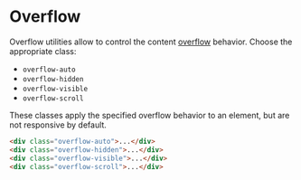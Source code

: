 # Overflow

Overflow utilities allow to control the content [overflow](https://developer.mozilla.org/en-US/docs/Web/CSS/overflow) behavior.
Choose the appropriate class:

- `overflow-auto`
- `overflow-hidden`
- `overflow-visible`
- `overflow-scroll`

These classes apply the specified overflow behavior to an element, but are not responsive by default.

```html
<div class="overflow-auto">...</div>
<div class="overflow-hidden">...</div>
<div class="overflow-visible">...</div>
<div class="overflow-scroll">...</div>
```

<si-docs-component example="overflow/overflow" height="300"></si-docs-component>
